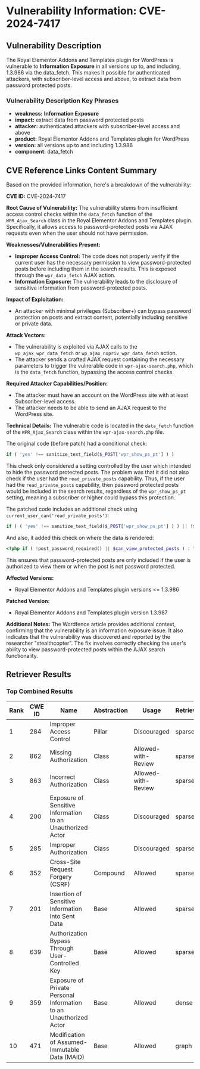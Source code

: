 # Vulnerability Information: CVE-2024-7417

## Vulnerability Description
The Royal Elementor Addons and Templates plugin for WordPress is vulnerable to **Information Exposure** in all versions up to, and including, 1.3.986 via the data_fetch. This makes it possible for authenticated attackers, with subscriber-level access and above, to extract data from password protected posts.

### Vulnerability Description Key Phrases
- **weakness:** **Information Exposure**
- **impact:** extract data from password protected posts
- **attacker:** authenticated attackers with subscriber-level access and above
- **product:** Royal Elementor Addons and Templates plugin for WordPress
- **version:** all versions up to and including 1.3.986
- **component:** data_fetch

## CVE Reference Links Content Summary
Based on the provided information, here's a breakdown of the vulnerability:

**CVE ID:** CVE-2024-7417

**Root Cause of Vulnerability:**
The vulnerability stems from insufficient access control checks within the `data_fetch` function of the `WPR_Ajax_Search` class in the Royal Elementor Addons and Templates plugin. Specifically, it allows access to password-protected posts via AJAX requests even when the user should not have permission.

**Weaknesses/Vulnerabilities Present:**
- **Improper Access Control:** The code does not properly verify if the current user has the necessary permission to view password-protected posts before including them in the search results. This is exposed through the `wpr_data_fetch` AJAX action.
- **Information Exposure:** The vulnerability leads to the disclosure of sensitive information from password-protected posts.

**Impact of Exploitation:**
- An attacker with minimal privileges (Subscriber+) can bypass password protection on posts and extract content, potentially including sensitive or private data.

**Attack Vectors:**
- The vulnerability is exploited via AJAX calls to the `wp_ajax_wpr_data_fetch` or `wp_ajax_nopriv_wpr_data_fetch` action.
- The attacker sends a crafted AJAX request containing the necessary parameters to trigger the vulnerable code in `wpr-ajax-search.php`, which is the `data_fetch` function, bypassing the access control checks.

**Required Attacker Capabilities/Position:**
- The attacker must have an account on the WordPress site with at least Subscriber-level access.
- The attacker needs to be able to send an AJAX request to the WordPress site.

**Technical Details:**
The vulnerable code is located in the `data_fetch` function of the `WPR_Ajax_Search` class within the `wpr-ajax-search.php` file.

The original code (before patch) had a conditional check:
```php
if ( 'yes' !== sanitize_text_field($_POST['wpr_show_ps_pt'] ) )
```
This check only considered a setting controlled by the user which intended to hide the password protected posts. The problem was that it did not also check if the user had the `read_private_posts` capability. Thus, if the user had the `read_private_posts` capability, then password protected posts would be included in the search results, regardless of the `wpr_show_ps_pt` setting, meaning a subscriber or higher could bypass this protection.

The patched code includes an additional check using `current_user_can('read_private_posts')`:
```php
if ( ( 'yes' !== sanitize_text_field($_POST['wpr_show_ps_pt'] ) ) || !$can_view_protected_posts )
```
And also, it added this check on where the data is rendered:
```php
<?php if ( !post_password_required() || $can_view_protected_posts ) : ?>
```
This ensures that password-protected posts are only included if the user is authorized to view them or when the post is not password protected.

**Affected Versions:**
- Royal Elementor Addons and Templates plugin versions <= 1.3.986

**Patched Version:**
- Royal Elementor Addons and Templates plugin version 1.3.987

**Additional Notes:**
The Wordfence article provides additional context, confirming that the vulnerability is an information exposure issue. It also indicates that the vulnerability was discovered and reported by the researcher "stealthcopter". The fix involves correctly checking the user's ability to view password-protected posts within the AJAX search functionality.

## Retriever Results

### Top Combined Results

| Rank | CWE ID | Name | Abstraction | Usage  | Retrievers | Individual Scores |
|------|--------|------|-------------|-------|------------|-------------------|
| 1 | 284 | Improper Access Control | Pillar | Discouraged | sparse | 0.285 |
| 2 | 862 | Missing Authorization | Class | Allowed-with-Review | sparse | 0.285 |
| 3 | 863 | Incorrect Authorization | Class | Allowed-with-Review | sparse | 0.277 |
| 4 | 200 | Exposure of Sensitive Information to an Unauthorized Actor | Class | Discouraged | sparse | 0.269 |
| 5 | 285 | Improper Authorization | Class | Discouraged | sparse | 0.268 |
| 6 | 352 | Cross-Site Request Forgery (CSRF) | Compound | Allowed | sparse | 0.268 |
| 7 | 201 | Insertion of Sensitive Information Into Sent Data | Base | Allowed | sparse | 0.258 |
| 8 | 639 | Authorization Bypass Through User-Controlled Key | Base | Allowed | sparse | 0.257 |
| 9 | 359 | Exposure of Private Personal Information to an Unauthorized Actor | Base | Allowed | dense | 0.529 |
| 10 | 471 | Modification of Assumed-Immutable Data (MAID) | Base | Allowed | graph | 0.003 |

